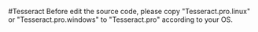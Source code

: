 #Tesseract
Before edit the source code, please copy "Tesseract.pro.linux" or "Tesseract.pro.windows" to "Tesseract.pro" according to your OS. 
